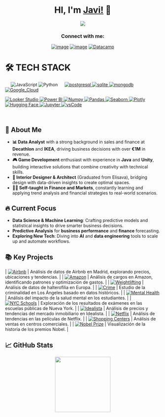 <div align="center">
<h1 align="center">HI, I'm <a href="https://www.linkedin.com/in/javierpradalperez/">Javi!</a> 👋</h1>
</div> 

<div align="center">
<img src="https://steamuserimages-a.akamaihd.net/ugc/853851650567670406/C7B8F1F42B73E68B360FD925CEA08E25D2B0FD16/?imw=5000&imh=5000&ima=fit&impolicy=Letterbox&imcolor=%23000000&letterbox=false">
</div> 

<h3 align="center">Connect with me:</h3>
<div align="center">

[![image](https://img.shields.io/badge/LinkedIn-0077B5?style=for-the-badge&logo=linkedin&logoColor=white)](https://www.linkedin.com/in/javierpradalperez/)
[![image](https://img.shields.io/badge/Gmail-D14836?style=for-the-badge&logo=gmail&logoColor=white)](mailto:pradaljavier@gmail.com)
  <a href="https://www.datacamp.com/portfolio/hentaimajingaijn" target="_blank">
    ![Datacamp](https://img.shields.io/badge/Datacamp-05192D?style=for-the-badge&logo=datacamp&logoColor=65FF8F)
  </a>  

</div>

# 🛠️ TECH STACK
&emsp;
![JavaScript](https://img.shields.io/badge/JavaScript-323330?style=for-the-badge&logo=javascript&logoColor=F7DF1E)
![Python](https://img.shields.io/badge/Python-14354C?style=for-the-badge&logo=python&logoColor=white)
&emsp;
  <a href="https://www.postgresql.org" target="_blank"> 
    <img src="https://img.shields.io/badge/postgreSQL-4169E1.svg?style=for-the-badge&logo=postgresql&logoColor=white"
      alt="postgresql"/> 
  </a>
  <a href="https://www.sqlite.org/" target="_blank"> 
    <img src="https://img.shields.io/badge/sqlite-003B57.svg?style=for-the-badge&logo=sqlite&logoColor=white"
      alt="sqlite"/> 
  </a>
  <a href="https://www.mongodb.com/" target="_blank"> 
    <img src="https://img.shields.io/badge/mongodb-47A248.svg?style=for-the-badge&logo=mongodb&logoColor=white"
      alt="mongodb"/> 
  </a> 
[![Google_Cloud](https://img.shields.io/badge/Google_Cloud-4285F4?style=for-the-badge&logo=google_cloud&logoColor=white&labelColor=101010)](#)
</p>

<a href="https://lookerstudio.google.com/" target="_blank">
  <img alt="Looker Studio" src="https://img.shields.io/badge/Looker_Studio-4285F4?style=for-the-badge&logo=google&logoColor=white">
</a>

<a href="https://powerbi.microsoft.com/" target="_blank">
  <img alt="Power BI" src="https://img.shields.io/badge/Power%20BI-F2C811?style=for-the-badge&logo=Microsoft-Power-BI&logoColor=black">
</a>
   <a href="https://numpy.org/" target="_blank">
    <img alt="Numpy" src="https://img.shields.io/badge/Numpy-777BB4?style=for-the-badge&logo=numpy&logoColor=white">
  </a>

   <a href="https://pandas.pydata.org/" target="_blank">
    <img alt="Pandas" src="https://img.shields.io/badge/Pandas-2C2D72?style=for-the-badge&logo=pandas&logoColor=white">
  </a>

  <a href="https://seaborn.pydata.org/" target="_blank">
  <img alt="Seaborn" src="https://img.shields.io/badge/Seaborn-3776AB?style=for-the-badge&logo=seaborn&logoColor=white">
</a>

   <a href="https://plotly.com/" target="_blank">
    <img alt="Plotly" src="https://img.shields.io/badge/Plotly-239120?style=for-the-badge&logo=plotly&logoColor=white">
  </a>

 <a href="https://huggingface.co/" target="_blank">
  <img alt="Hugging Face" src="https://img.shields.io/badge/-HuggingFace-FDEE21?style=for-the-badge&logo=HuggingFace&logoColor=black">
</a>
   <a href="https://jupyter.org/" target="_blank">
    <img alt="Jupyter" src="https://img.shields.io/badge/Jupyter-F37626.svg?&style=for-the-badge&logo=Jupyter&logoColor=white">
  </a>

  <a href="https://code.visualstudio.com/" target="_blank">
    <img src="https://img.shields.io/badge/vscode-007ACC.svg?style=for-the-badge&logo=visualstudiocode&logoColor=white" alt="vsCode"/> 
  </a>

&emsp;
## 🚀 About Me
- **📊 Data Analyst** with a strong background in sales and finance at **Decathlon** and **IKEA**, driving business decisions with over **€1M** in revenue.
- **🎮 Game Development** enthusiast with experience in **Java** and **Unity**, building interactive solutions that combine creativity with technical skills.
- **📐 Interior Designer & Architect** (Graduated from Elisava), bridging design with data-driven insights to create optimal spaces.
- **🧑‍🏫 Self-taught in Finance and Markets**, constantly learning and applying trend analysis and financial strategies to real-world scenarios.

## 🔥 Current Focus
- **Data Science & Machine Learning**: Crafting predictive models and statistical insights to drive smarter business decisions. 
- **Predictive Analysis** for **business performance** and **finance** forecasting.
- **Exploring New Tech**: Diving into **AI** and **data engineering** tools to scale up and automate workflows.

## 📚 Key Projects
| [![Airbnb](https://img.shields.io/badge/Airbnb-FF5A5F?style=for-the-badge&logo=airbnb&logoColor=white)](https://github.com/JavierPradal/DataAnalytics-projects/tree/main/Airbnb%20Analysis%20in%20Madrid) | Análisis de datos de Airbnb en Madrid, explorando precios, ubicaciones y tendencias. |
| [![Amazon](https://img.shields.io/badge/Amazon-FF9900?style=for-the-badge&logo=amazon&logoColor=white)](https://github.com/JavierPradal/DataAnalytics-projects/tree/main/Amazon%20Charback%20Analysis) | Análisis de cargos en Amazon, identificando patrones y optimización de gastos. |
| [![Weightlifting](https://img.shields.io/badge/Weightlifting-FFCC00?style=for-the-badge&logo=barbell&logoColor=black)](https://github.com/JavierPradal/DataAnalytics-projects/tree/main/Analysis%20Europe%20weightlifting) | Análisis de datos de halterofilia en Europa. |
| [![Crime](https://img.shields.io/badge/Crime%20Analysis-800000?style=for-the-badge&logo=police-badge&logoColor=white)](https://github.com/JavierPradal/DataAnalytics-projects/tree/main/Analyzing%20Crime%20in%20Los%20Angeles) | Estudio de la criminalidad en Los Ángeles basado en datos históricos. |
| [![Mental Health](https://img.shields.io/badge/Mental%20Health-008080?style=for-the-badge&logo=medkit&logoColor=white)](https://github.com/JavierPradal/DataAnalytics-projects/tree/main/Analyzing%20Students%27%20Mental%20Health) | Análisis del impacto de la salud mental en los estudiantes. |
| [![NYC Schools](https://img.shields.io/badge/NYC%20Schools-0033A0?style=for-the-badge&logo=school&logoColor=white)](https://github.com/JavierPradal/DataAnalytics-projects/tree/main/Exploring%20NYC%20Public%20School%20Test%20Result%20Scores) | Exploración de los resultados de exámenes en las escuelas públicas de Nueva York. |
| [![Idealista](https://img.shields.io/badge/Idealista-FFCC00?style=for-the-badge&logo=home-assistant&logoColor=black)](https://github.com/JavierPradal/DataAnalytics-projects/tree/main/Idealista%20Analysis) | Análisis de precios y tendencias del mercado inmobiliario en Idealista. |
| [![Netflix](https://img.shields.io/badge/Netflix-FF0000?style=for-the-badge&logo=netflix&logoColor=white)](https://github.com/JavierPradal/DataAnalytics-projects/tree/main/Investigating_Netflix_movies) | Análisis de tendencias en las películas de Netflix. |
| [![Shopping Centers](https://img.shields.io/badge/Sales%20Analysis-006400?style=for-the-badge&logo=shopify&logoColor=white)](https://github.com/JavierPradal/DataAnalytics-projects/tree/main/Sales%20analysis%20of%20shopping%20centers) | Análisis de ventas en centros comerciales. |
| [![Nobel Prize](https://img.shields.io/badge/Nobel%20Prize-FFD700?style=for-the-badge&logo=nobel&logoColor=black)](https://github.com/JavierPradal/DataAnalytics-projects/tree/main/Visualizing%20the%20History%20of%20Nobel%20Prize) | Visualización de la historia de los premios Nobel. |

## 📈 GitHub Stats
<p align="center">
  <a href="https://github.com/JavierPradal">
    <img height="180em" src="https://github-readme-stats-eight-theta.vercel.app/api/top-langs/?username=JavierPradal&layout=compact&langs_count=8&theme=algolia"/>
  </a>
</p>

